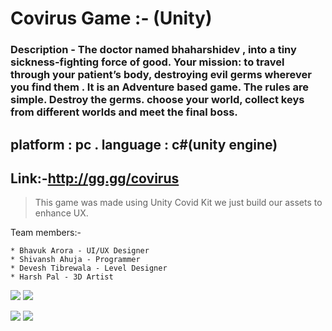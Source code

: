 
# Covirus Game :- (Unity)

### Description - The doctor named bhaharshidev , into a tiny sickness-fighting force of good. Your mission: to travel through your patient’s body, destroying evil germs wherever you find them . It is an Adventure based game. The rules are simple. Destroy the germs. choose your world, collect keys from different worlds and meet the final boss.

## platform : pc .  language : c#(unity engine)

## Link:-http://gg.gg/covirus 

> This game was made using Unity Covid Kit we just build our assets to enhance UX.

Team members:-

	* Bhavuk Arora - UI/UX Designer
	* Shivansh Ahuja - Programmer
	* Devesh Tibrewala - Level Designer
	* Harsh Pal - 3D Artist
	

<img src="https://i.imgur.com/q40cs3O.png"/> <img src="https://i.imgur.com/TfeKwbC.png"/>

<img src="https://i.imgur.com/AGavHAS.png"/> <img src="https://i.imgur.com/rSikHvi.png"/>



